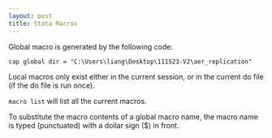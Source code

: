 ```yaml
---
layout: post
title: Stata Macros
---
```




Global macro is generated by the following code:
```
cap global dir = "C:\Users\liang\Desktop\111523-V2\aer_replication"
```

Local macros only exist either in the current session, or in the current do file (if the do file is run once).

`macro list` will list all the current macros.

To substitute the macro contents of a global macro name, the macro name is typed (punctuated)
with a dollar sign ($) in front. 
